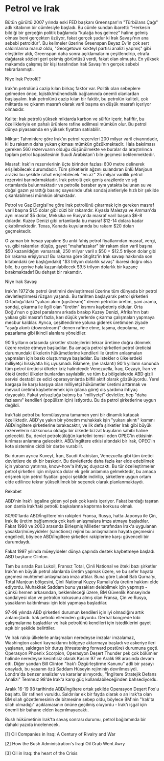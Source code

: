 # Petrol ve Irak

Bütün gürültü 2007 yılında eski FED başkanı Greenspan'ın "Türbülans Çağı" adlı kitabının bir cümlesiyle başladı. Bu cümle sundan ibaretti: "Herkesin bildiği bir gerçeğin politik bağlamda "kulağa hoş gelmez" haline gelmiş olması beni gerçekten üzüyor, fakat gerçek şudur ki Irak Savaşı'nın ana sebebi petroldür". Bu kelimeler üzerine Greenspan Beyaz Ev'in çok sert saldırılarına maruz oldu, "Georgetown kokteyl partisi analizi yapmış" gibi eleştiriler aldı, Greenspan daha sonra açıklamalarını çeşitlendirip, etrafa dağıtarak sözleri geri çekmiş görüntüsü verdi, fakat olan olmuştu. En yüksek makamda çalışmış bir kişi tarafından Irak Savaşı'nın gerçek sebebi tekrarlanmıştı.

Niye Irak Petrolü?

Irak'ın petrolünü cazip kılan birkaç faktör var. Politik olan sebeplere gelmeden önce, lojistik/mühendislik bağlamında önemli olanlardan başlayalım. Irak petrolünü cazip kılan bir faktör, bu petrolün kaliteli, çok miktarda ve çıkarım masrafı olarak varil başına en düşük masrafı içeriyor olmasıdır.

Kalite: Irak petrolü yüksek miktarda karbon ve sülfür içerir, hafiftir, bu özellikleriyle en pahalı ürünlere rafine edilmesi mümkün olur. Bu petrol dünya piyasasında en yüksek fiyattan satılabilir.

Miktar: Tahminlere göre Irak'ın petrol rezervleri 200 milyar varil civarındadır, ki bu rakamın daha yukarı çıkması mümkün gözükmektedir. Hala bakılması gereken 560 rezervuarın olduğu düşünülmekte ve buralar da araştırılınca toplam petrol kapasitesinin Suudi Arabistan'ı bile geçmesi beklenmektedir.

Masraf: Irak'ın rezervlerinin üçte birinden fazlası 600 metre delinerek erişilebilecek durumdadır. Tüm şirketlerin ağzını sulandıran ünlü Manjoun arazisi bu şekilde rahat erişilebilecek "en az" 25 milyar varillik petrol rezervini barındırmaktadır. Irak petrolü çok geniş arazilerde ve sığ ortamlarda bulunmaktadır ve petrolle beraber aynı yatakta bulunan su ve doğal gazın yarattığı basınç sayesinde ufak sondaj aletleriyle hızlı bir şekilde çıkarılabilmesi mümkün olmaktadır.

Petrol ve Gaz Dergisi'ne göre Irak petrolünü çıkarmak için gereken masraf varil başına $1.5 dolar gibi cüzi bir rakamdır. Kıyasla Malezya ve Amman'da aynı masraf $5 dolar, Meksika ve Rusya'da masraf varil başına $6-8 dolardır. Kuzey Denizi gibi ortamlarda bu masraf $12-14 dolara kadar çıkabilmektedir. Texas, Kanada kuyularında bu rakam $20 doları geçmektedir.

O zaman bir hesap yapalım: Şu anki fahiş petrol fiyatlarından masraf, vergi, vs. gibi rakamları düşüp, gayet "muhafazakar" bir rakam olan varil başına $50 kazanıldığını varsarsak, 250 milyar varil x $50 = $12.5 trilyon dolar gibi bir rakama erişiyoruz! Bu rakama göre Stiglitz'in Irak savaşı hakkında son kitabındaki (ve başlığındaki) "$3 trilyon dolarlık savaş" ibaresi doğru olsa bile, bu geriye hala kazanılabilecek $9.5 trilyon dolarlık bir kazanç bırakmaktadır! Bu dehşet bir rakamdır.

Niye Irak Savaşı

Irak'ın 1972'de petrol üretimini devleştirmesi üzerine tüm dünyada bir petrol devletleştirmesi rüzgarı yaşandı. Bu tarihten başlayarak petrol şirketleri Ortadoğu'daki "yukarı akım (upstream)" denen petrolün üretim, yani arama, sondaj, çıkarma ile ilgili olan "üretim" kısmını kaybetmiş oldular. Orta Doğu'nun o güzel paralarını arkada bırakıp Kuzey Denizi, Afrika'nın batı yakası gibi masrafı fazla, karı düşük yerlerde çıkarma çalışmaları yapmaya mecbur kaldılar. Ayrıca, çeşitlendirme yoluna giderek üretimden ziyade "aşağı akıntı (downstream)" denen rafine etme, taşıma, depolama, ve pazarlama gibi ikincil alanlara yöneldiler.

90'li yılların ortasında şirketler stratejilerini tekrar üretime doğru dönmek üzere revize etmeye başladılar. Bu amaçla petrol şirketleri petrol üreticisi durumundaki ülkelerin hükümetlerine kendileri ile üretim anlaşmaları yapmaları için baskı oluşturmaya başladılar. Bu istekler o ülkelerdeki milliyetçi hissiyatla hiç uyuşmadı. Bilahere, (ne raslantı) 90'lı yılların sonunda tüm petrol üreticisi ülkeler kriz halindeydi: Venezuella, İraq, Cezayir, İran ve öteki üretici ülkeler bunlardan sayılabilir, ve tüm bu bölgelelerde ABD gizli servisi destabilize edici operasyonlarda bilfiil aktif olarak gözüküyordu. Yerel kargaşa ile karşı karşıya olan milliyetçi hükümetler üretimi arttırmak ve mevcut üretimi kaybetmemek için (plana göre) dış yardıma ihtiyaç duyacaktı. Fakat yolsuzluğa batmış bu "milliyetçi" devletler, hep "daha fazlasını" kendileri (popülizm için) istiyordu. Bu da petrol şirketlerine uygun değildi.

Irak'taki petrol bu formülasyona tamamen yeni bir dinamik katacak özelliktedir. ABD'ye yakın bir yönetim muhakkak işin "yukarı akıntı" kısmını ABD/İngiltere şirketlerine bırakacaktır, ve ilk defa şirketler Irak gibi büyük rezervelerin sözkonusu olduğu bir ülkede bizzat kuyuların sahibi haline gelecekti. Bu, devlet petrolcülüğün kartelini temsil eden OPEC'in etkisinin kırılması anlamına gelecektir. ABD/İngiltere etkisi altındaki bir Irak, OPEC'in kota sistemine ciddi bir darbe vurabilir.

Bu durum ayrıca Kuveyt, İran, Suudi Arabistan, Venezuella gibi tüm üretici devletlere de ek bir baskıdır. Bu devletlerde daha fazla kar elde edebilmek için yabancı yatırıma, know-how'a ihtiyaç duyacaktı. Bu tür özelleştirmeler petrol şirketleri için milyarca dolar ek gelir anlamına gelmektedir, bu amaca erişmek için petrol fiyatları geçici şekilde indirilip, şirketlere uygun ortam elde edilince tekrar yükseltilmek bir seçenek olarak planlanmaktaydı.

Rekabet

ABD'nin Irak'ı işgaline giden yol pek çok kavis içeriyor. Fakat bardağı taşıran son damla Irak'taki petrolü başkalarına kaptırma korkusu olmalı.

80/90'larda ABD/İngiltere'nin rakipleri Fransa, Rusya, hatta Japonya ile Çin, Irak ile üretim bağlamında çok karlı anlaşmalara imza atmaya başladılar. Fakat 1990 ve 2003 arasında Birleşmiş Milletler tarafından Irak'a uygulanan yasaklar/müeyyideler (sanctions) rejimi bu anlaşmaların hayata geçmesini engelledi, böylece ABD/İngiltere şirketleri rakiplerine karşı güvenceli bir durumdaydı.

Fakat 1997 yılında müeyyideler dünya çapında destek kaybetmeye başladı. ABD başkanı: Clinton.

Tam bu sırada Rus Lukoil, Fransız Total, Çinli National ve öteki bazı şirketler Irak'ın en büyük petrol alanlarda üretim yapmak üzere, ve bu sefer hayata geçmesi muhtemel anlaşmalara imza attılar. Buna göre Lukoil Batı Qurna'yı, Total Manjoun bölgesini, Çinli National Kuzey Rumalia'da üretim hakkını elde ediyordu. Muhakkak Saddam bunu yasakları delebilmek için yapmıştı - çünkü hemen arkasından, beklenileceği üzere, BM Güvenlik Konseyinde sandalyesi olan ve petrolün kokusunu almış olan Fransa, Çin ve Rusya, yasakların kaldırılması için lobi yapmaya başladılar.

97-98 yılında ABD şirketleri durumun kendileri için iyi olmadığını artık anlamışlardı. Irak petrolü ellerinden gidiyordu. Derhal kongrede lobi çalışmalarına başladılar ve Irak petrolünü kendileri için istediklerini gayet açık bir şekilde belirttiler.

Ve Irak rakip ülkelerle anlaşmaları neredeyse imzalar imzalamaz, Washington askeri kaynaklarını bölgeye aktarmaya başladı ve askeriye ileri yaşlanan, saldırgan bir duruş (threatening forward postüre) durumuna geçti. Operasyon Phoenix Scorpion, Operasyon Deşert Thunder pek çok bölümler halinde neredeyse kesintisiz olarak Kasım 97 ve Aralık 98 arasında devam etti. Diğer yandan Bill Clinton "Irak'ı Özgürleştirme Kanunu" adli bir yasayı onayladı, bu yasanın özü Saddam Hüseyin rejiminin devrilmesiydi. Londra'da benzer analizler ve kararlar alınıyordu, "İngiltere Stratejik Defans Analizi" Temmuz 98'de Irak'a karşı güç kullanılabileceğinden bahsediyordu.

Aralık 16-19 98 tarihinde ABD/İngiltere ortak şekilde Operasyon Deşert Fox'u başlattı. Bir rafineri vuruldu. Saldırılar ek bir fayda olarak o an Irak'ta olan BM silah gözetlemesinin de bitmesine sebep oldu, böylece BM'nin "Irak'ta silah olmadığı" açıklamasının önüne geçilmiş oluyordu - Irak'ı işgal için önemli bir bahane elden kaçırılmayacaktı.

Bush hükümetinin Irak'ta savaş sonrası durumu, petrol bağlamında bir dahaki yazıda incelenecek.

[1] Oil Companies in Iraq: A Century of Rivalry and War

[2] How the Bush Administration's Iraqi Oil Grab Went Awry

[3] Oil in Iraq: the heart of the Crisis

